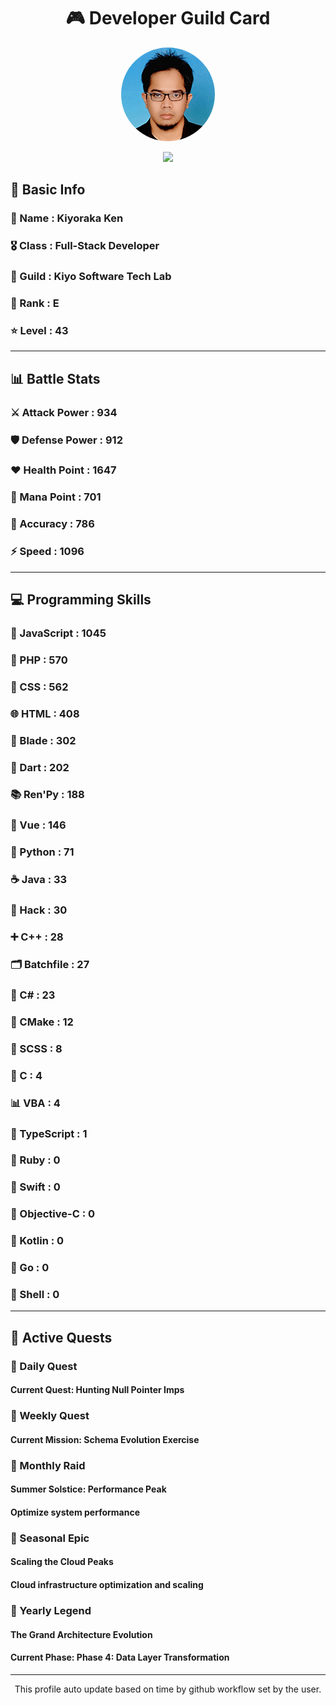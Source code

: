 <div align="center">

# 🎮 Developer Guild Card

<!-- Replace with your profile image -->
<img src="./assets/profile.png" width="150" height="150" style="border-radius: 50%"/>

![](https://komarev.com/ghpvc/?username=Kiyoraka&style=flat)
</div>

##  📌 Basic Info
### 👤 Name : Kiyoraka Ken
### 🎖️ Class : Full-Stack Developer
### 🎪 Guild : Kiyo Software Tech Lab 
### 🔰 Rank : E 
### ⭐ Level : 43

---
## 📊 Battle Stats

### ⚔️ Attack Power  : 934 
### 🛡️ Defense Power : 912 
### ❤️ Health Point  : 1647 
### 🔮 Mana Point    : 701 
### 🎯 Accuracy      : 786 
### ⚡ Speed         : 1096

---
## 💻 Programming Skills

### 📜 JavaScript : 1045
### 🐘 PHP : 570
### 🎨 CSS : 562
### 🌐 HTML : 408
### 🧷 Blade : 302
### 🎯 Dart : 202
### 📚 Ren'Py : 188
### 💚 Vue : 146
### 🐍 Python : 71
### ☕ Java : 33
### 🧬 Hack : 30
### ➕ C++ : 28
### 🗂️ Batchfile : 27
### 🎯 C# : 23
### 🧱 CMake : 12
### 🎨 SCSS : 8
### 🎯 C : 4
### 📊 VBA : 4
### 🔷 TypeScript : 1
### 💎 Ruby : 0
### 📱 Swift : 0
### 🍎 Objective-C : 0
### 🔰 Kotlin : 0
### 🐹 Go : 0
### 🐚 Shell : 0

---
## 📜 Active Quests

### 🌅 Daily Quest

#### Current Quest: Hunting Null Pointer Imps

### 📅 Weekly Quest
#### Current Mission: Schema Evolution Exercise

### 🌙 Monthly Raid
#### Summer Solstice: Performance Peak
#### Optimize system performance

### 🌠 Seasonal Epic
#### Scaling the Cloud Peaks
#### Cloud infrastructure optimization and scaling

### 👑 Yearly Legend
#### The Grand Architecture Evolution
#### Current Phase: Phase 4: Data Layer Transformation

---
<div align="center">
  This profile auto update based on time by github workflow set by the user.
</div>